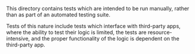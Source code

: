 This directory contains tests which are intended to be run manually, rather than as part of an automated testing suite.

Tests of this nature include tests which interface with third-party apps, where the ability to test their logic is limited, 
the tests are resource-intensive, and the proper functionality of the logic is dependent on the third-party app.